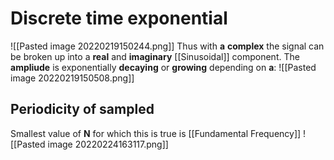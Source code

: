 # Discrete time exponential
![[Pasted image 20220219150244.png]]
Thus with **a** **complex** the signal can be broken up into a **real** and **imaginary** [[Sinusoidal]] component. The **ampliude** is exponentially **decaying** or **growing** depending on **a**:
![[Pasted image 20220219150508.png]]
## Periodicity of sampled
Smallest value of **N** for which this is true is [[Fundamental Frequency]]
![[Pasted image 20220224163117.png]]